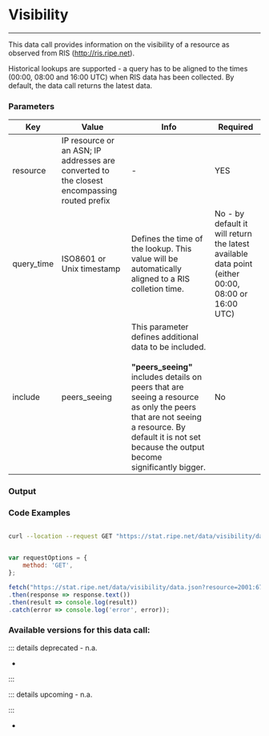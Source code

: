# Visibility
----------

This data call provides information on the visibility of a resource as observed from RIS (http://ris.ripe.net).

Historical lookups are supported - a query has to be aligned to the times (00:00, 08:00 and 16:00 UTC) when RIS data has been collected. By default, the data call returns the latest data.

<RestRepl baseUrl="https://stat.ripe.net/data/visibility/data.json" method="GET" :searchParams="{ resource: '2001:67c:2e8::/48' }"/>

### Parameters

| Key | Value | Info | Required |
| --- | --- | --- | --- |
| resource | IP resource or an ASN; IP addresses are converted to the closest encompassing routed prefix | -   | YES |
| query_time | ISO8601 or Unix timestamp | Defines the time of the lookup. This value will be automatically aligned to a RIS colletion time. | No - by default it will return the latest available data point (either 00:00, 08:00 or 16:00 UTC) |
| include | peers_seeing | This parameter defines additional data to be included.  <br>  <br>**"peers_seeing"** includes details on peers that are seeing a resource as only the peers that are not seeing a resource. By default it is not set because the output become significantly bigger. | No  |

### Output
  

### Code Examples
<CodeGroup>
<CodeGroupItem title="cURL">

```bash

curl --location --request GET "https://stat.ripe.net/data/visibility/data.json?resource=2001:67c:2e8::/48"


```

</CodeGroupItem>

<CodeGroupItem title="JS">

```js

var requestOptions = {
	method: 'GET',
};

fetch("https://stat.ripe.net/data/visibility/data.json?resource=2001:67c:2e8::/48", requestOptions)
.then(response => response.text())
.then(result => console.log(result))
.catch(error => console.log('error', error));


```

</CodeGroupItem>
</CodeGroup>

### Available versions for this data call:

::: details deprecated - n.a.

-

:::

::: details upcoming - n.a.

:::

-